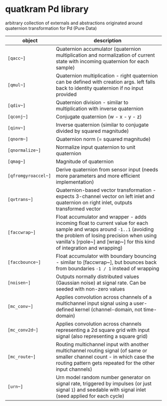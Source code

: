 # quatkram Pd library
arbitrary collection of externals and abstractions originated around quaternion transformation for Pd (Pure Data)

| object | description |
| ---- | ----- |
| `[qacc~]` | Quaternion accumulator (quaternion multiplication and normalization of current state with incoming quaternion for each sample) |
| `[qmul~]` | Quaternion multiplication - right quaternion can be defined with creation args. left falls back to identity quaternion if no input provided |
| `[qdiv~]` | Quaternion division - similar to multiplication with inverse quaternion |
| `[qconj~]` | Conjugate quaternion (w - x - y - z) |
| `[qinv~]` | Inverse quaternion (similar to conjugate divided by squared magnitude) |
| `[qnorm~]` | Quaternion norm (= squared magnitude) |
| `[qnormalize~]` | Normalize input quaternion to unit quaternion |
| `[qmag~]` | Magnitude of quaternion |
| `[qfromgyroaccel~]` | Derive quaternion from sensor input (needs more parameters and more efficient implementation) |
| `[qvtrans~]` | Quaternion-based vector transformation - expects 3-channel vector on left inlet and quaternion on right inlet, outputs transformed vector |
| `[faccwrap~]` | Float accumulator and wrapper - adds incoming float to current value for each sample and wraps around `-1..1` (avoiding the problem of losing precision when using vanilla's [rpole~] and [wrap~] for this kind of integration and wrapping) |
| `[faccbounce~]` | Float accumulator with boundary bouncing - similar to [faccwrap~], but bounces back from boundaries `-1 / 1` instead of wrapping |
| `[noisen~]` | Outputs normally distributed values (Gaussian noise) at signal rate. Can be seeded with non-zero values |
| `[mc_conv~]` | Applies convolution across channels of a multichannel input signal using a user-defined kernel (channel-domain, not time-domain) |
| `[mc_conv2d~]` | Applies convolution across channels representing a 2d square grid with input signal (also representing a square grid) |
| `[mc_route~]` | Routing multichannel input with another multichannel routing signal (of same or smaller channel count - in which case the routing pattern gets repeated for the other input channels) |
| `[urn~]` | Urn model random number generator on signal rate, triggered by impulses (or just signal `1`) and seedable with signal inlet (seed applied for each cycle) |
